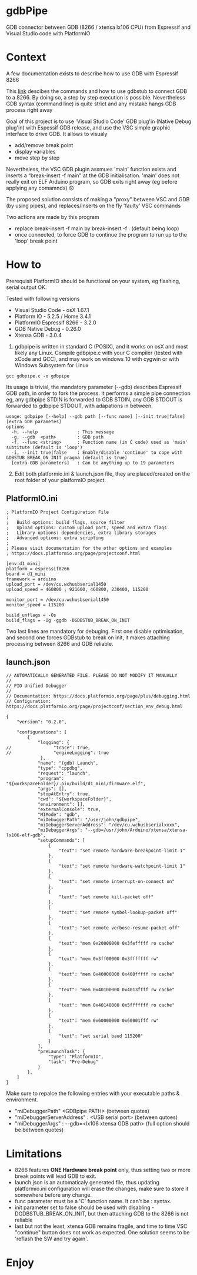 # gdbPipe
GDB connector between GDB (8266 / xtensa lx106 CPU) from Espressif and Visual Studio code with PlatformIO

# Context
A few documentation exists to describe how to use GDB with Espressif 8266<p>
This [link](https://arduino-esp8266.readthedocs.io/en/latest/gdb.html) descibes the commands and how to use gdbstub to connect GDB to a 8266. By doing so, a step by step execution is possible. Nevertheless GDB syntax (command line) is quite strict and any mistake hangs GDB process right away<p>

Goal of this project is to use 'Visual Studio Code' GDB plug'in (Native Debug plug'in) with Espessif GDB release, and use the VSC simple graphic interface to drive GDB. It allows to visualy
- add/remove break point
- display variables
- move step by step
  
Nevertheless, the VSC GDB plugin assmues 'main' function exists and inserts a “break-insert -f main" at the GDB initialisation. 'main' does not really exit on ELF Arduino program, so GDB exits right away (eg before applying any comamnds) :angry:

The proposed solution consists of making a "proxy" between VSC and GDB (by using pipes), and replaces/inserts on the fly 'faulty' VSC commands<p>
Two actions are made by this program
- replace break-insert -f main by break-insert -f <any function>. (default being loop)
- once connected, to force GDB to continue the program to run up to the 'loop' break point
  
  
# How to
Prerequisit PlatformIO should be functional on your system, eg flashing, serial output OK. <p>
Tested with following versions
- Visual Studio Code - osX 1.67.1
- Platform IO - 5.2.5 / Home 3.4.1
- PlatformIO Espressif 8266 - 3.2.0
- GDB Native Debug - 0.26.0
- Xtensa GDB - 3.0.4

1. gdbpipe is written in standard C (POSIX), and it works on osX and most likely any Linux. Compile gdbpipe.c with your C compiler (tested with xCode and GCC), and may work on windows 10 with cygwin or with Windows Subsystem for Linux
```
gcc gdbpipe.c -o gdbpipe
```
Its usage is trivial, the mandatory parameter (--gdb) describes Espressif GDB path, in order to fork the process.
It performs a simple pipe connection eg, any gdbpipe STDIN is forwarded to GDB STDIN, any GDB STDOUT is forwarded to gdbpipe STDOUT, with adapations in between. 
```
usage: gdbpipe [--help] --gdb path [--func name] [--init true|false] [extra GDB parametes] 
options
  -h, --help               : This message
  -g, --gdb  <path>        : GDB path
  -f, --func <string>      : Function name (in C code) used as 'main' subtitute (default is 'loop')
  -i, --init true|false    : Enable/disable 'continue' to cope with GDBSTUB_BREAK_ON_INIT pragma (default is true)
  [extra GDB parameters]   : Can be anything up to 19 parameters 
```     
  
2. Edit both platformio.ini & launch.json file, they are placed/created on the root folder of your platformIO project.  

## PlatformIO.ini
```
; PlatformIO Project Configuration File
;
;   Build options: build flags, source filter
;   Upload options: custom upload port, speed and extra flags
;   Library options: dependencies, extra library storages
;   Advanced options: extra scripting
;
; Please visit documentation for the other options and examples
; https://docs.platformio.org/page/projectconf.html

[env:d1_mini]
platform = espressif8266
board = d1_mini
framework = arduino
upload_port = /dev/cu.wchusbserial1450
upload_speed = 460800 ; 921600, 460800, 230400, 115200

monitor_port = /dev/cu.wchusbserial1450
monitor_speed = 115200

build_unflags = -Os 
build_flags = -Og -ggdb -DGDBSTUB_BREAK_ON_INIT
```
  
Two last lines are mandatory for debuging. First one disable optimisation, and second one forces GDBstub to break on init, it makes attaching processing between 8266 and GDB reliable.<p>
 
## launch.json
```
// AUTOMATICALLY GENERATED FILE. PLEASE DO NOT MODIFY IT MANUALLY
//
// PIO Unified Debugger
//
// Documentation: https://docs.platformio.org/page/plus/debugging.html
// Configuration: https://docs.platformio.org/page/projectconf/section_env_debug.html

{
    "version": "0.2.0",

    "configurations": [
        {
            "logging": {
//                "trace": true,
//                "engineLogging": true
             },
            "name": "(gdb) Launch",
            "type": "cppdbg",
            "request": "launch",
            "program": "${workspaceFolder}/.pio/build/d1_mini/firmware.elf",
            "args": [],
            "stopAtEntry": true,
            "cwd": "${workspaceFolder}",
            "environment": [],
            "externalConsole": true,
            "MIMode": "gdb",
            "miDebuggerPath": "/user/john/gdbpipe",
            "miDebuggerServerAddress": "/dev/cu.wchusbserialxxxx",
            "miDebuggerArgs": "--gdb=/usr/john/Arduino/xtensa/xtensa-lx106-elf-gdb",
            "setupCommands": [
                {
                    "text": "set remote hardware-breakpoint-limit 1"
                },
                {
                    "text": "set remote hardware-watchpoint-limit 1"
                },
                {
                    "text": "set remote interrupt-on-connect on"
                },
                {
                    "text": "set remote kill-packet off"
                },
                {
                    "text": "set remote symbol-lookup-packet off"
                },
                {
                    "text": "set remote verbose-resume-packet off"
                },
                {
                    "text": "mem 0x20000000 0x3fefffff ro cache"
                },
                {
                    "text": "mem 0x3ff00000 0x3fffffff rw"
                },
                {
                    "text": "mem 0x40000000 0x400fffff ro cache"
                },
                {
                    "text": "mem 0x40100000 0x4013ffff rw cache"
                },
                {
                    "text": "mem 0x40140000 0x5fffffff ro cache"
                },
                {
                    "text": "mem 0x60000000 0x60001fff rw"
                },
                {
                    "text": "set serial baud 115200"
                }
            ],
            "preLaunchTask": {
                "type": "PlatformIO",
                "task": "Pre-Debug"
            }
        },
    ]
}
```  
Make sure to repalce the following entries with your executable paths & environment.
- "miDebuggerPath"  \<GDBpipe PATH\> (between quotes)
- "miDebuggerServerAddress" : \<USB serial port\> (between qutoes)
- "miDebuggerArgs" : --gdb=\<lx106 xtensa GDB path\> (full option should be between quotes)
  
# Limitations
- 8266 features **ONE Hardware break point** only, thus setting two or more break points will lead GDB to exit.
- launch.json is an automaticaly generated file, thus updating platformio.ini configuration will erase the changes, make sure to store it somewhere before any change.
- func parameter must be a 'C' function name. It can't be <file name>:<line> syntax.
- init parameter set to false should be used with disabling -DGDBSTUB_BREAK_ON_INIT, but then attaching GDB to the 8266 is not reliable 
- last but not the least, xtensa GDB remains fragile, and time to time VSC "continue" button does not work as expected. One solution seems to be 'reflash the SW and try again'.   

# Enjoy

  
  



  


